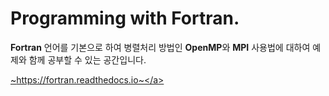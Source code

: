 # Programming with Fortran.

**Fortran** 언어를 기본으로 하여 병렬처리 방법인 **OpenMP**와 **MPI** 사용법에 대하여 예제와 함께 공부할 수 있는 공간입니다.

<a href="https://fortran.readthedocs.io" target="_blank">~https://fortran.readthedocs.io~</a>
